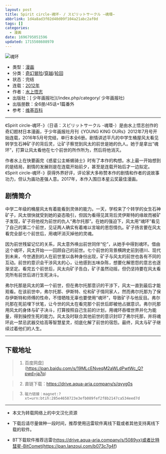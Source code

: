 ```yaml
---
layout: post
title: Spirit circle-魂环- / スピリットサークル —魂環—
abbrlink: 1d4a8ad3f02d40d09f104a21abc2af0d
tags: []
categories:
  - 漫画
date: 1696795051596
updated: 1715508608970
---
```


![魂环](https://img.20000207.xyz/file/372ffc696ddc4ec50f9af.png)

- 类型：[漫画](/index.php/category/漫画)
- 分类：[奇幻冒险](/index.php/category/奇幻冒险)/[穿越](/index.php/category/穿越)/[轮回](/index.php/category/轮回)
- 状态：完结
- 连载：[2012年](/index.php/category/2012年)
- 作者：[水上悟志](/index.php/category/水上悟志)
- 出版社：\[ 少年画报社]\(/index.php/category/ 少年画报社)
- 出版册数：全6册/45话+1篇番外
- 参考：[维基百科](https://zh.wikipedia.org/wiki/Spirit_circle-%E9%AD%82%E7%92%B0-)

***

《Spirit circle-魂环-》（日语：スピリットサークル -魂環-）是由水上悟志创作的奇幻题材日本漫画，于少年画报社月刊《YOUNG KING OURs》2012年7月号开始连载，2016年5月号完结，单行本全6册。剧情讲述平凡的中学生桶屋风太看见转学生石神矿子的背后灵，让矿子察觉到风太的前世是她的仇人。她于是拿出“魂环”，打算让风太看他在七个前世的所作所为，然后将他消灭。

作者水上在快要画完《惑星公主蜥蜴骑士》时有了本作的构想。水上最一开始想到的是结局，剧情的发展则是在连载开始前夕，甚至是连载开始后才一边拟定。《Spirit circle-魂环-》获得外界好评，评论家大多称赞本作的剧情和作者的说故事功力，但认为画功差强人意。2017年，本作入围日本星云奖最佳漫画。

## 剧情简介

中学二年级的桶屋风太有着能看到灵体的能力。一天，学校来了个转学的女生石神矿子，风太很快就受到她的姿态吸引，但因为看得见其背后灵伊斯特的缘故而被矿子发现，矿子将他视为前世的仇人“弗尔托那”。在她的强迫下，风太用“魂环”看见了自己的第二个前世，见证两人确实有着难以言喻的恩怨情仇。矿子扬言要在风太看完全部七个前世后，用魂环消灭掉他的灵魂。

因为前世残留记忆的关系，风太意外唤出前世同伴“伦”，从她手中得到魂环。借由这个魂环，风太开始一一回顾自己的前世。七个前世的背景横跨史前到德川、现代到未来，今世遇到的人在前世里以各种身份出现，矿子与风太的前世也各有不同的互动。前世的意识会干涉风太的心，让他感到五味杂陈，想要化解恩怨的意志也逐渐坚定。看完五个前世后，风太向矿子告白，矿子虽然动摇，但仍坚持要在风太看完所有前世后进行生死决斗。

弗尔托那是风太的第一个前世，但在弗尔托那意识的干涉下，风太一直到最后才能观看。在该前世中，弗尔托那、伊斯特、伦和矿子情同家人，然而弗尔托那为了保存伊斯特和师傅的性命，不惜牺牲无辜也要使用“魂环”，导致矿子与他反目。弗尔托那在死前埋下伏笔，让今世的风太在看完那个前世后即被他占据意识。弗尔托那用风太的身体与矿子决斗，打算按照自己生前的计划，用魂环吞噬世界并化为能量，得到操控生死的能力。风太及时联合其他前世的意识封印了弗尔托那，并将魂环此一禁忌武器交给高等智慧星灵，彻底化解了前世的宿怨。最终，风太与矿子继续过着他们的人生。

***

## 下载地址

> 1. 百度网盘]\(<https://pan.baidu.com/s/19MLcENveqM2aWLdPwtWc_Q?pwd=ja7q>)

> 2. 直链下载：<https://drive.aqua-aria.company/s/qvyg0s>

> 3. `磁力链接：magnet:?xt=urn:btih:285e4658723e3efb089fef2f8b2147ca534eed7d`

***

- 本文为转载网络上的中文汉化资源

- 下载后请尽量做种一段时间，推荐使用迅雷软件离线下载或者其他支持离线下载的软件。

- BT下载软件推荐迅雷(<https://drive.aqua-aria.company/s/5089yx)或者比特彗星-BitComet(https://pan.lanzouj.com/b073c7g4f>)
